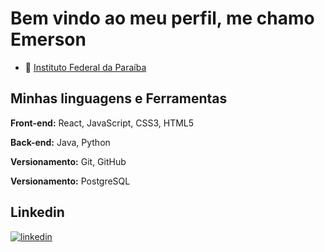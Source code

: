 # Bem vindo ao meu perfil, me chamo Emerson

- 📒 [Instituto Federal da Paraíba](https://www.ifpb.edu.br/monteiro)

## Minhas linguagens e Ferramentas

**Front-end:** React, JavaScript, CSS3, HTML5

**Back-end:** Java, Python

**Versionamento:** Git, GitHub

**Versionamento:** PostgreSQL


## Linkedin

[![linkedin](https://img.shields.io/badge/linkedin-0A66C2?style=for-the-badge&logo=linkedin&logoColor=white)](https://www.linkedin.com/in/emerson-andrey-597784249/)
